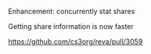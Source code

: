 Enhancement: concurrently stat shares

Getting share information is now faster

https://github.com/cs3org/reva/pull/3059
